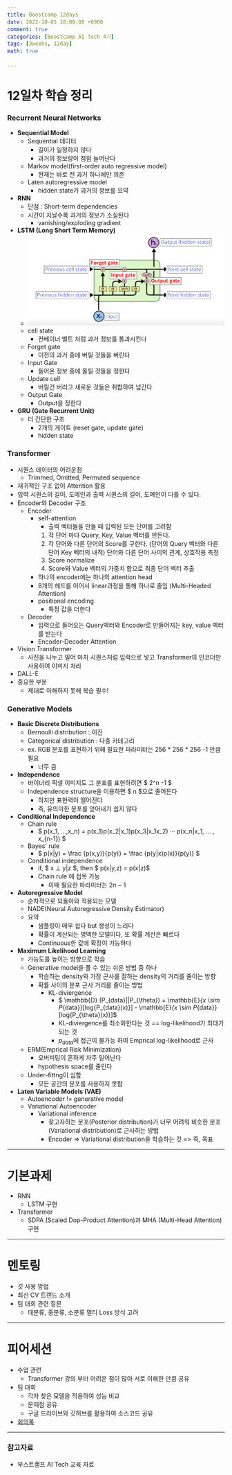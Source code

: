 ```yaml
---
title: Boostcamp 12days
date: 2022-10-05 18:00:00 +0900
comment: true
categories: [Boostcamp AI Tech 4기]
tags: [3weeks, 12day]
math: true

---
```

# 12일차 학습 정리

<h3 data-toc-skip> Recurrent Neural Networks </h3>

- **Sequential Model**
  - Sequential 데이터
    - 길이가 일정하지 않다
    - 과거의 정보량이 점점 늘어난다
  - Markov model(first-order auto regressive model)
    - 현재는 바로 전 과거 하나에만 의존
  - Laten autoregressive model
    - hidden state가 과거의 정보를 요약
- **RNN**
  - 단점 : Short-term dependencies
  - 시간이 지날수록 과거의 정보가 소실된다
    - vanishing/exploding gradient
- **LSTM (Long Short Term Memory)**
  - ![LSTM 구조](../img/post/boostcamp_12days_img_1.png)
  - cell state
    - 컨베이너 벨트 처럼 과거 정보를 통과시킨다
  - Forget gate
    - 이전의 과거 중에 버릴 것들을 버린다
  - Input Gate
    - 들어온 정보 중에 올릴 것들을 정한다
  - Update cell
    - 버릴건 버리고 새로운 것들은 취합하여 넘긴다
  - Output Gate
    - Output을 정한다
- **GRU (Gate Recurrent Unit)**
  - 더 간단한 구조
    - 2개의 게이트 (reset gate, update gate)
    - hidden state

<h3 data-toc-skip> Transformer </h3>

- 시퀀스 데이터의 어려운점
  - Trimmed, Omitted, Permuted sequence
- 재귀적인 구조 없이 Attention 활용
- 입력 시퀀스의 길이, 도메인과 출력 시퀀스의 길이, 도메인이 다를 수 있다.
- Encoder와 Decoder 구조
  - Encoder
    - self-attention
      - 출력 벡터들을 만들 때 입력된 모든 단어를 고려함
      1. 각 단어 마다 Query, Key, Value 벡터를 만든다.
      2. 각 단어와 다른 단어의 Score를 구한다. (단어의 Query 벡터와 다른 단어 Key 벡터의 내적)
      단어와 다른 단어 사이의 관계, 상호작용 측정
      3. Score normalize
      4. Score와 Value 벡터의 가중치 합으로 최종 단어 벡터 추출
    - 하나의 encoder에는 하나의 attention head
    - 8개의 헤드를 이어서 linear과정을 통해 하나로 줄임 (Multi-Headed Attention)
    - positional encoding
      - 특정 값을 더한다
  - Decoder
    - 입력으로 들어오는 Query벡터와 Encoder로 만들어지는 key, value 벡터를 받는다
    - Encoder-Decoder Attention
- Vision Transformer
  - 사진을 나누고 밀어 마치 시퀀스처럼 입력으로 넣고 Transformer의 인코더만 사용하여 이미지 처리
- DALL-E
- 중요한 부분
  - 제대로 이해하지 못해 복습 필수!

<h3 data-toc-skip> Generative Models </h3>

- **Basic Discrete Distributions**
  - Bernoulli distribution : 이진
  - Categorical distribution : 다중 카테고리
  - ex. RGB 분포를 표현하기 위해 필요한 파라미터는 256 * 256 * 256 -1 만큼 필요
    - 너무 큼
- **Independence**
  - 바이너리 픽셀 이미지도 그 분포를 표현하려면 $ 2^n -1 $ 
  - Independence structure을 이용하면 $ n $으로 줄어든다
    - 하지만 표현력이 떨어진다
    - 즉, 유의미한 분포를 얻어내기 쉽지 않다
- **Conditional Independence**
  - Chain rule
    - $ p(x_1, ...,x_n) = p(x_1)p(x_2|x_1)p(x_3|x_1x_2) ··· p(x_n|x_1, ... , x_{n-1}) $
  - Bayes' rule
    - $ p(x|y) = \frac {p(x,y)}{p(y)} = \frac {p(y|x)p(x)}{p(y)}  $
  - Conditional independence
    - if, $ x ⊥ y|z $, then $ p(x|y,z) = p(x|z)$
    - Chain rule 에 접목 가능
      - 이때 필요한 파라미터는 $2n -1$
- **Autoregressive Model**
  - 순차적으로 되돌아와 적용되는 모델
  - NADE(Neural Autoregressive Density Estimator)
  - 요약
    - 샘플링이 매우 쉽다 but 생성이 느리다
    - 확률이 계산되는 명백한 모델이다, 또 확률 계산은 빠르다
    - Continuous한 값에 확장이 가능하다
- **Maximum Likelihood Learning**
  - 가능도를 높이는 방향으로 학습
  - Generative model을 풀 수 있는 쉬운 방법 중 하나
    - 학습하는 density와 가장 근사를 잘하는 density의 거리를 줄이는 방향
    - 확률 사이의 분포 근사 거리를 줄이는 방법
      - KL-diviergence
        - $ \mathbb{D} (P_{data}||P_{\theta}) = \mathbb{E}_{x \sim P_{data}}[log{P_{data}(x)}] - \mathbb{E}_{x \sim P_{data}}[log{P_{\theta}(x)}]$
        - KL-diviergence를 최소화한다는 것 == log-likelihood가 최대가 되는 것
        - $p_{data}$에 접근이 불가능 하여 Emprical log-likelihood로 근사
  - ERM(Emprical Risk Minimization)
    - 오버피팅이 흔하게 자주 일어난다
    - hypothesis space를 줄인다
  - Under-fittng이 심함
    - 모든 공간의 분포를 사용하지 못함
- **Laten Variable Models (VAE)**
  - Autoencoder != generative model
  - Variational Autoencoder
    - Variational inference
      - 찾고자하는 분포(Posterior distribution)가 너무 어려워 비슷한 분포(Variational distribution)로 근사하는 방법
      - Encoder => Variational distribution을 학습하는 것 => 즉, 목표

---

# 기본과제
- RNN
  - LSTM 구현
- Transformer
  - SDPA (Scaled Dop-Product Attention)과 MHA (Multi-Head Attention) 구현

---

# 멘토링
- 깃 사용 방법
- 최신 CV 트랜드 소개
- 팀 대회 관련 질문
  - 대분류, 중분류, 소분류 멀티 Loss 방식 고려

---

# 피어세션
- 수업 관련
  - Transformer 강의 부터 어려운 점이 많아 서로 이해한 만큼 공유
- 팀 대회
  - 각자 찾은 모델을 적용하여 성능 비교
  - 문제점 공유
  - 구글 드라이브와 깃허브를 활용하여 소스코드 공유
- [회의록](https://night-eustoma-5f3.notion.site/10-05-f4f3eb3641914b378ce10650e2e30cf1)


---

### 참고자료
- 부스트캠프 AI Tech 교육 자료